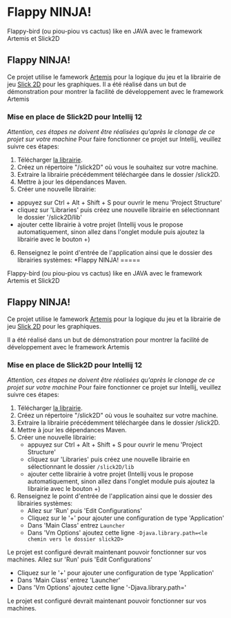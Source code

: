 Flappy NINJA!
=====
Flappy-bird (ou piou-piou vs cactus) like en JAVA avec le framework Artemis et Slick2D

## Flappy NINJA!

Ce projet utilise le famework [Artemis](http://gamadu.com/artemis/ "Artemis Framework") pour la logique du jeu
et la librairie de jeu [Slick 2D](http://slick.ninjacave.com/ "slick2D") pour les graphiques.
Il a été réalisé dans un but de démonstration pour montrer la facilité de développement avec le framework Artemis

### Mise en place de Slick2D pour Intellij 12

*Attention, ces étapes ne doivent être réalisées qu'après le clonage de ce projet sur votre machine*
Pour faire fonctionner ce projet sur Intellij, veuillez suivre ces étapes:
 1. Télécharger [la librairie](http://slick.ninjacave.com/slick.zip "télécharger slick2D").
 2. Créez un répertoire "/slick2D" où vous le souhaitez sur votre machine.
 3. Extraire la librairie précédemment téléchargée dans le dossier /slick2D.
 4. Mettre à jour les dépendances Maven.
 5. Créer une nouvelle librairie:
   * appuyez sur Ctrl + Alt + Shift + S pour ouvrir le menu 'Project Structure'
   * cliquez sur 'Libraries' puis créez une nouvelle librairie en sélectionnant le dossier '/slick2D/lib'
   * ajouter cette librairie à votre projet (Intellij vous le propose automatiquement, sinon allez dans l'onglet module puis ajoutez la librairie avec le bouton +)
 6. Renseignez le point d'entrée de l'application ainsi que le dossier des librairies systèmes:
  *Flappy NINJA!
=====

Flappy-bird (ou piou-piou vs cactus) like en JAVA avec le framework Artemis et Slick2D

## Flappy NINJA!

Ce projet utilise le famework [Artemis](http://gamadu.com/artemis/ "Artemis Framework") pour la logique du jeu
et la librairie de jeu [Slick 2D](http://slick.ninjacave.com/ "slick2D") pour les graphiques.

Il a été réalisé dans un but de démonstration pour montrer la facilité de développement avec le framework Artemis

### Mise en place de Slick2D pour Intellij 12

*Attention, ces étapes ne doivent être réalisées qu'après le clonage de ce projet sur votre machine*
Pour faire fonctionner ce projet sur Intellij, veuillez suivre ces étapes:
 1. Télécharger [la librairie](http://slick.ninjacave.com/slick.zip "télécharger slick2D").
 2. Créez un répertoire "/slick2D" où vous le souhaitez sur votre machine.
 3. Extraire la librairie précédemment téléchargée dans le dossier /slick2D.
 4. Mettre à jour les dépendances Maven.
 5. Créer une nouvelle librairie:
    * appuyez sur Ctrl + Alt + Shift + S pour ouvrir le menu 'Project Structure'
    * cliquez sur 'Libraries' puis créez une nouvelle librairie en sélectionnant le dossier `/slick2D/lib`
    * ajouter cette librairie à votre projet (Intellij vous le propose automatiquement, sinon allez dans l'onglet module puis ajoutez la librairie avec le bouton +)
 6. Renseignez le point d'entrée de l'application ainsi que le dossier des librairies systèmes:
    * Allez sur 'Run' puis 'Edit Configurations'
    * Cliquez sur le '+' pour ajouter une configuration de type 'Application'
    * Dans 'Main Class' entrez `Launcher`
    * Dans 'Vm Options' ajoutez cette ligne `-Djava.library.path=<le chemin vers le dossier slick2D>`

Le projet est configuré devrait maintenant pouvoir fonctionner sur vos machines.
 Allez sur 'Run' puis 'Edit Configurations'
  * Cliquez sur le '+' pour ajouter une configuration de type 'Application'
  * Dans 'Main Class' entrez 'Launcher'
  * Dans 'Vm Options' ajoutez cette ligne '-Djava.library.path=<le chemin vers le dossier slick2D>'

Le projet est configuré devrait maintenant pouvoir fonctionner sur vos machines.
